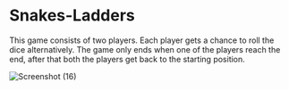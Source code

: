 # Snakes-Ladders

This game consists of two players. Each player gets a chance to roll the dice
alternatively. The game only ends when one of the players reach the end, after that both the players get back
to the starting position.

![Screenshot (16)](https://user-images.githubusercontent.com/62611035/234556958-4de091cd-81c7-4a00-8b14-b8f079bc2d16.png)
